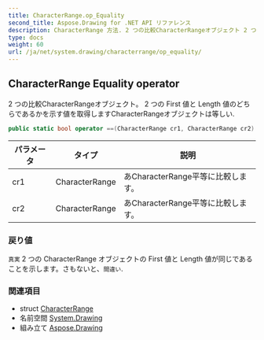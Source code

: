 ```yaml
---
title: CharacterRange.op_Equality
second_title: Aspose.Drawing for .NET API リファレンス
description: CharacterRange 方法. 2 つの比較CharacterRangeオブジェクト 2 つの First 値と Length 値のどちらであるかを示す値を取得しますCharacterRangeオブジェクトは等しい.
type: docs
weight: 60
url: /ja/net/system.drawing/characterrange/op_equality/
---
```

## CharacterRange Equality operator

2 つの比較CharacterRangeオブジェクト。 2 つの First 値と Length 値のどちらであるかを示す値を取得しますCharacterRangeオブジェクトは等しい.

```csharp
public static bool operator ==(CharacterRange cr1, CharacterRange cr2)
```

| パラメータ | タイプ | 説明 |
| --- | --- | --- |
| cr1 | CharacterRange | あCharacterRange平等に比較します。 |
| cr2 | CharacterRange | あCharacterRange平等に比較します。 |

### 戻り値

`真実` 2 つの CharacterRange オブジェクトの First 値と Length 値が同じであることを示します。さもないと、`間違い`.

### 関連項目

* struct [CharacterRange](../)
* 名前空間 [System.Drawing](../../characterrange/)
* 組み立て [Aspose.Drawing](../../../)


